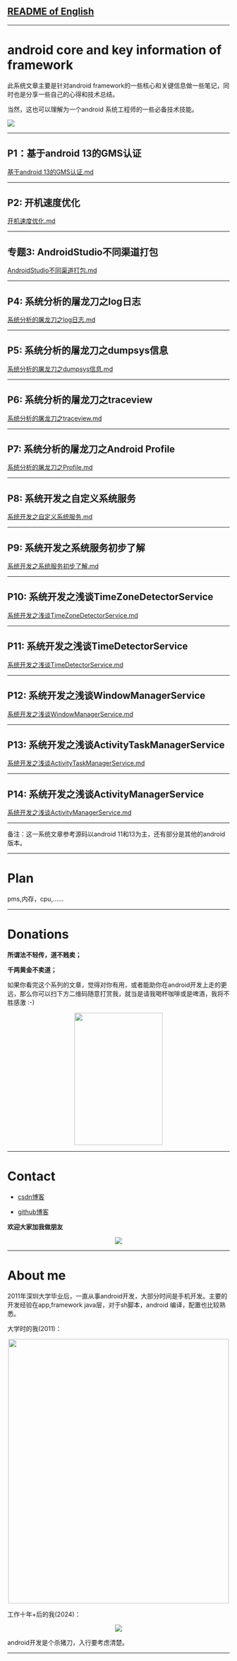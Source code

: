 
## [README of English][readme]

---

# android core and key information of framework


此系统文章主要是针对android framework的一些核心和关键信息做一些笔记，同时也是分享一些自己的心得和技术总结。


当然，这也可以理解为一个android 系统工程师的一些必备技术技能。


<img src="./flower/flower_red_003.png">


---

## P1：基于android 13的GMS认证
[基于android 13的GMS认证.md](./P1_基于android_13的GMS认证/基于android_13的GMS认证.md)

---

## P2: 开机速度优化
[开机速度优化.md](./P2_开机速度优化/开机速度优化.md)

---

## 专题3: AndroidStudio不同渠道打包
[AndroidStudio不同渠道打包.md](./专题3_AndroidStudio不同渠道打包/AndroidStudio不同渠道打包.md)

---

## P4: 系统分析的屠龙刀之log日志
[系统分析的屠龙刀之log日志.md](./P4_系统分析的屠龙刀之log日志/系统分析的屠龙刀之log日志.md)

---

## P5: 系统分析的屠龙刀之dumpsys信息
[系统分析的屠龙刀之dumpsys信息.md](./P5_系统分析的屠龙刀之dumpsys信息/系统分析的屠龙刀之dumpsys信息.md)

---

## P6: 系统分析的屠龙刀之traceview
[系统分析的屠龙刀之traceview.md](./P6_系统分析的屠龙刀之traceview/系统分析的屠龙刀之traceview.md)

---

## P7: 系统分析的屠龙刀之Android Profile
[系统分析的屠龙刀之Profile.md](./P7_系统分析的屠龙刀之Profile/系统分析的屠龙刀之Profile.md)

---

## P8: 系统开发之自定义系统服务
[系统开发之自定义系统服务.md](./P8_系统开发之自定义系统服务/系统开发之自定义系统服务.md)

---

## P9: 系统开发之系统服务初步了解
[系统开发之系统服务初步了解.md](./P9_系统开发之系统服务初步了解/系统开发之系统服务初步了解.md)

---

## P10: 系统开发之浅谈TimeZoneDetectorService
[系统开发之浅谈TimeZoneDetectorService.md](./P10_系统开发之浅谈TimeZoneDetectorService/系统开发之浅谈TimeZoneDetectorService.md)

---

## P11: 系统开发之浅谈TimeDetectorService
[系统开发之浅谈TimeDetectorService.md](./P11_系统开发之浅谈TimeDetectorService/系统开发之浅谈TimeDetectorService.md)

---

## P12: 系统开发之浅谈WindowManagerService
[系统开发之浅谈WindowManagerService.md](./P12_系统开发之浅谈WindowManagerService/系统开发之浅谈WindowManagerService.md)

---

## P13: 系统开发之浅谈ActivityTaskManagerService
[系统开发之浅谈ActivityTaskManagerService.md](./P13_系统开发之浅谈ActivityTaskManagerService/系统开发之浅谈ActivityTaskManagerService.md)

---

## P14: 系统开发之浅谈ActivityManagerService
[系统开发之浅谈ActivityManagerService.md](./P14_系统开发之浅谈ActivityManagerService/系统开发之浅谈ActivityManagerService.md)

---

备注：这一系统文章参考源码以android 11和13为主，还有部分是其他的android 版本。

---
# Plan
pms,内存，cpu,......


---
# Donations

**所谓法不轻传，道不贱卖；**

**千两黄金不卖道；**

如果你看完这个系列的文章，觉得对你有用，或者能助你在android开发上走的更远，那么你可以扫下方二维码随意打赏我，就当是请我喝杯咖啡或是啤酒，我将不胜感激 :-)


<div align=center>
<img src=".\Images\donate.jpg" width=200 height=300>
<div align=left>


---
# Contact

- [csdn博客](https://blog.csdn.net/hfreeman2008)

- [github博客](https://github.com/hfreeman2008)

**欢迎大家加我做朋友**
<div align=center>
<img src=".\Images\weixin_hxm_001.png">
<div align=left>

---

# About me

2011年深圳大学毕业后，一直从事android开发，大部分时间是手机开发。主要的开发经验在app,framework java层，对于sh脚本，android 编译，配置也比较熟悉。


大学时的我(2011)：
<div align=center>
<img src=".\Images\2008年大学.png" width=500 height=600>
<div align=left>

工作十年+后的我(2024)：
<div align=center>
<img src=".\Images\2024年工作时的照片.png">
<div align=left>

android开发是个杀猪刀，入行要考虑清楚。



---


[readme]: https://github.com/hfreeman2008/android_core_framework/blob/main/README.md
[readme-cn]: https://github.com/hfreeman2008/android_core_framework/blob/main/README-CN.md

